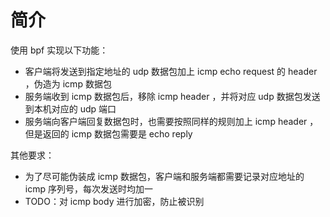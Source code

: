 # 简介

使用 bpf 实现以下功能：

- 客户端将发送到指定地址的 udp 数据包加上 icmp echo request 的 header ，伪造为 icmp 数据包
- 服务端收到 icmp 数据包后，移除 icmp header ，并将对应 udp 数据包发送到本机对应的 udp 端口
- 服务端向客户端回复数据包时，也需要按照同样的规则加上 icmp header ，但是返回的 icmp 数据包需要是 echo reply

其他要求：

- 为了尽可能伪装成 icmp 数据包，客户端和服务端都需要记录对应地址的 icmp 序列号，每次发送时均加一
- TODO：对 icmp body 进行加密，防止被识别
